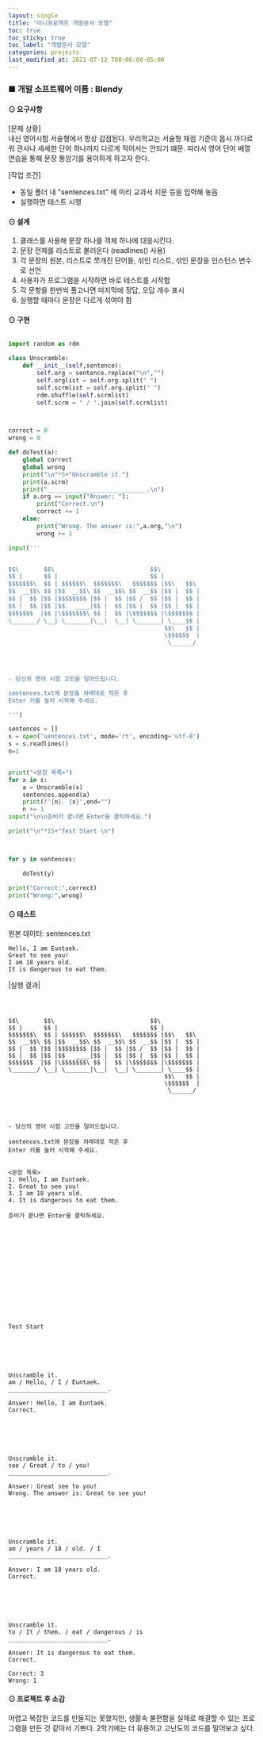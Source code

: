 ```yaml
---
layout: single
title: "미니프로젝트 개발문서 모델"
toc: true
toc_sticky: true
toc_label: "개발문서 모델"
categories: projects
last_modified_at: 2021-07-12 T08:06:00-05:00
---
```





### ■ 개발 소프트웨어 이름 :  Blendy

#### ⊙ 요구사항
[문제 상황]  
내신 영어시험 서술형에서 항상 감점된다. 우리학교는 서술형 채점 기준이 몹시 까다로워 관사나 세세한 단어 하나까지 다르게 적어서는 안되기 떄문. 따라서 영어 단어 배열 연습을 통해 문장 통암기를 용이하게 하고자 한다.

[작업 조건]  
- 동일 폴더 내 "sentences.txt" 에 미리 교과서 지문 등을 입력해 놓음
- 실행하면 테스트 시행


#### ⊙ 설계
1. 클래스를 사용해 문장 하나를 객체 하나에 대응시킨다.
2. 문장 전체를 리스트로 볼러온다 (readlines() 사용) 
3. 각 문장의 원본, 리스트로 쪼개진 단어들, 섞인 리스트, 섞인 문장을 인스턴스 변수로 선언
4. 사용자가 프로그램을 시작하면 바로 테스트를 시작함
5. 각 문항을 한번씩 풀고나면 마지막에 정답, 오답 개수 표시
6. 실행할 때마다 문장은 다르게 섞여야 함


#### ⊙ 구현
~~~python

import random as rdm

class Unscramble:
    def __init__(self,sentence):
        self.org = sentence.replace("\n","")
        self.orglist = self.org.split(" ")
        self.scrmlist = self.org.split(" ")
        rdm.shuffle(self.scrmlist)
        self.scrm = " / ".join(self.scrmlist)



correct = 0
wrong = 0

def doTest(a):
    global correct
    global wrong
    print("\n"*5+"Unscramble it.")
    print(a.scrm)
    print("____________________________.\n")
    if a.org == input("Answer: "):
        print("Correct.\n")
        correct += 1
    else:
        print("Wrong. The answer is:",a.org,"\n")
        wrong += 1

input('''


$$\       $$\                           $$\           
$$ |      $$ |                          $$ |          
$$$$$$$\  $$ | $$$$$$\  $$$$$$$\   $$$$$$$ |$$\   $$\ 
$$  __$$\ $$ |$$  __$$\ $$  __$$\ $$  __$$ |$$ |  $$ |
$$ |  $$ |$$ |$$$$$$$$ |$$ |  $$ |$$ /  $$ |$$ |  $$ |
$$ |  $$ |$$ |$$   ____|$$ |  $$ |$$ |  $$ |$$ |  $$ |
$$$$$$$  |$$ |\$$$$$$$\ $$ |  $$ |\$$$$$$$ |\$$$$$$$ |
\_______/ \__| \_______|\__|  \__| \_______| \____$$ |
                                            $$\   $$ |
                                            \$$$$$$  |
                                             \______/ 

                                            
                                            

- 당신의 영어 시험 고민을 덜어드립니다.

sentences.txt에 문장을 차례대로 적은 후 
Enter 키를 눌러 시작해 주세요.

''')

sentences = []
s = open('sentences.txt', mode='rt', encoding='utf-8')
s = s.readlines()
n=1


print("<문장 목록>")
for x in s:
    a = Unscramble(x)
    sentences.append(a)
    print(f"{n}. {x}",end="")
    n += 1
input("\n\n준비가 끝나면 Enter을 클릭하세요.")

print("\n"*15+"Test Start \n")



for y in sentences:

    doTest(y)

print("Correct:",correct)
print("Wrong:",wrong)

~~~

#### ⊙ 테스트
원본 데이터: sentences.txt  
~~~
Hello, I am Euntaek.
Great to see you!
I am 18 years old.
It is dangerous to eat them.
~~~

|실행 결과|  
~~~



$$\       $$\                           $$\           
$$ |      $$ |                          $$ |          
$$$$$$$\  $$ | $$$$$$\  $$$$$$$\   $$$$$$$ |$$\   $$\ 
$$  __$$\ $$ |$$  __$$\ $$  __$$\ $$  __$$ |$$ |  $$ |
$$ |  $$ |$$ |$$$$$$$$ |$$ |  $$ |$$ /  $$ |$$ |  $$ |
$$ |  $$ |$$ |$$   ____|$$ |  $$ |$$ |  $$ |$$ |  $$ |
$$$$$$$  |$$ |\$$$$$$$\ $$ |  $$ |\$$$$$$$ |\$$$$$$$ |
\_______/ \__| \_______|\__|  \__| \_______| \____$$ |
                                            $$\   $$ |
                                            \$$$$$$  |
                                             \______/ 

                                            
                                            

- 당신의 영어 시험 고민을 덜어드립니다.

sentences.txt에 문장을 차례대로 적은 후 
Enter 키를 눌러 시작해 주세요.


<문장 목록>
1. Hello, I am Euntaek.
2. Great to see you!
3. I am 18 years old.
4. It is dangerous to eat them.

준비가 끝나면 Enter을 클릭하세요.















Test Start 






Unscramble it.
am / Hello, / I / Euntaek.
____________________________.

Answer: Hello, I am Euntaek.
Correct.






Unscramble it.
see / Great / to / you!
____________________________.

Answer: Great see to you!
Wrong. The answer is: Great to see you! 






Unscramble it.
am / years / 18 / old. / I
____________________________.

Answer: I am 18 years old.
Correct.






Unscramble it.
to / It / them. / eat / dangerous / is
____________________________.

Answer: It is dangerous to eat them.
Correct.

Correct: 3
Wrong: 1
~~~

#### ⊙ 프로젝트 후 소감
어렵고 복잡한 코드를 만들지는 못했지만, 생활속 불편함을 실제로 해결할 수 있는 프로그램을 만든 것 같아서 기쁘다. 2학기에는 더 유용하고 고난도의 코드를 말어보고 싶다.
